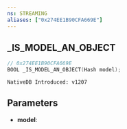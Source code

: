```yaml
---
ns: STREAMING
aliases: ["0x274EE1B90CFA669E"]
---
```

## _IS_MODEL_AN_OBJECT

```c
// 0x274EE1B90CFA669E
BOOL _IS_MODEL_AN_OBJECT(Hash model);
```

```
NativeDB Introduced: v1207
```

## Parameters
* **model**:
